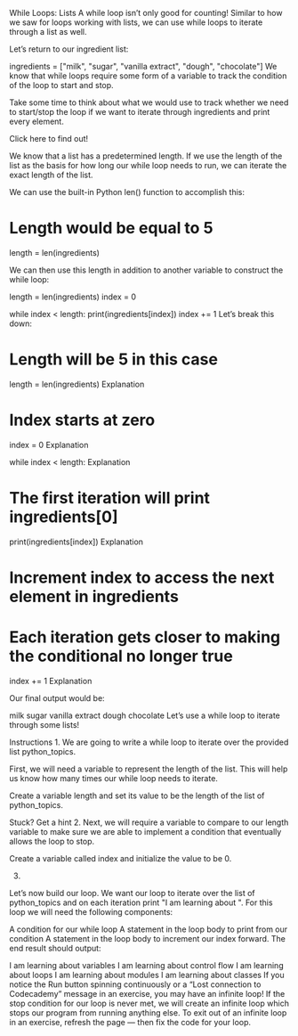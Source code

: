 While Loops: Lists
A while loop isn’t only good for counting! Similar to how we saw for loops working with lists, we can use while loops to iterate through a list as well.

Let’s return to our ingredient list:

ingredients = ["milk", "sugar", "vanilla extract", "dough", "chocolate"]
We know that while loops require some form of a variable to track the condition of the loop to start and stop.

Take some time to think about what we would use to track whether we need to start/stop the loop if we want to iterate through ingredients and print every element.

Click here to find out!

We know that a list has a predetermined length. If we use the length of the list as the basis for how long our while loop needs to run, we can iterate the exact length of the list.

We can use the built-in Python len() function to accomplish this:

# Length would be equal to 5
length = len(ingredients)

We can then use this length in addition to another variable to construct the while loop:

length = len(ingredients)
index = 0

while index < length:
  print(ingredients[index])
  index += 1
Let’s break this down:

# Length will be 5 in this case
length = len(ingredients)
Explanation

# Index starts at zero
index = 0
Explanation

while index < length:
Explanation

# The first iteration will print ingredients[0]
print(ingredients[index])
Explanation

# Increment index to access the next element in ingredients
# Each iteration gets closer to making the conditional no longer true
index += 1
Explanation

Our final output would be:

milk
sugar
vanilla extract
dough
chocolate
Let’s use a while loop to iterate through some lists!

Instructions
1.
We are going to write a while loop to iterate over the provided list python_topics.

First, we will need a variable to represent the length of the list. This will help us know how many times our while loop needs to iterate.

Create a variable length and set its value to be the length of the list of python_topics.


Stuck? Get a hint
2.
Next, we will require a variable to compare to our length variable to make sure we are able to implement a condition that eventually allows the loop to stop.

Create a variable called index and initialize the value to be 0.

3.
Let’s now build our loop. We want our loop to iterate over the list of python_topics and on each iteration print "I am learning about <element from python_topics>". For this loop we will need the following components:

A condition for our while loop
A statement in the loop body to print from our condition
A statement in the loop body to increment our index forward.
The end result should output:

I am learning about variables
I am learning about control flow
I am learning about loops
I am learning about modules
I am learning about classes
If you notice the Run button spinning continuously or a “Lost connection to Codecademy” message in an exercise, you may have an infinite loop! If the stop condition for our loop is never met, we will create an infinite loop which stops our program from running anything else. To exit out of an infinite loop in an exercise, refresh the page — then fix the code for your loop.
